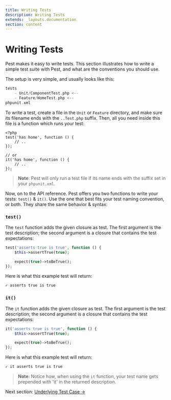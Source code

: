 ```yaml
---
title: Writing Tests
description: Writing Tests
extends: _layouts.documentation
section: content
---
```


# Writing Tests

Pest makes it easy to write tests. This section illustrates how to write
a simple test suite with Pest, and what are the conventions you should use.

The setup is very simple, and usually looks like this:

```php
tests
    - Unit/ComponentTest.php <--
    - Feature/HomeTest.php <--
phpunit.xml
```

To write a test, create a file in the `Unit` or `Feature` directory,
and make sure its filename ends with the `..Test.php` suffix.
Then, all you need inside this file is a function which runs your test:

```
<?php
test('has home', function () {
    // ..
});

// or
it('has home', function () {
    // ..
});
```

> **Note**: Pest will only run a test file if its name ends with the suffix set in your `phpunit.xml`.


Now, on to the API reference. Pest offers you two functions to write your tests: `test()` & `it()`.
Use the one that best fits your test naming convention, or both. They share the same behavior & syntax:

### `test()`

The `test` function adds the given closure as test. The first argument is the test
description; the second argument is a closure that contains the test expectations:

```php
test('asserts true is true', function () {
    $this->assertTrue(true);

    expect(true)->toBeTrue();
});
```

Here is what this example test will return:
```bash
✓ asserts true is true
```

### `it()`

The `it` function adds the given closure as test. The first argument is the test
description; the second argument is a closure that contains the test expectations:

```php
it('asserts true is true', function () {
    $this->assertTrue(true);

    expect(true)->toBeTrue();
});
```

Here is what this example test will return:
```bash
✓ it asserts true is true
```

> **Note**: Notice how, when using the `it` function, your test name gets prepended with 'it' in the 
returned description.

Next section: [Underlying Test Case →](/docs/underlying-test-case)
